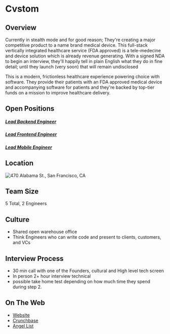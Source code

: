 # Cvstom

## Overview
Currently in stealth mode and for good reason; They're creating a major competitive product to a name brand medical device.
This full-stack vertically integrated healthcare service (FDA approved) is a tele-medecine and device solution which is already revenue generating.
With a signed NDA to begin an interview, they'll happily tell in plain English what they do in fine detail; until they launch (very soon) that will remain undisclosed

This is a modern, frictionless healthcare experience powering choice with software. They provide their patients with an FDA approved medical device and accompanying software for patients and they're backed by top-tier funds on a mission to improve healthcare delivery.

## Open Positions
##### [Lead Backend Engineer](lead-backend-engineer.md)
##### [Lead Frontend Engineer](lead-frontend-engineer.md)
##### [Lead Mobile Engineer](lead-mobile-engineer.md)
## Location
![470 Alabama St., San Francisco, CA](https://maps.googleapis.com/maps/api/staticmap?center=470+Alabama+St.,+San+Francisco,+CA&zoom=13&scale=false&size=600x300&maptype=roadmap&format=png&visual_refresh=true&markers=size:mid%7Ccolor:0xff0000%7Clabel:1%7C24th+&+Mission+ST,+San+Francisco,+CA)  

## Team Size
5 Total, 2 Engineers

## Culture
+ Shared open warehouse office
+ Think Engineers who can write code and present to clients, customers, and VCs

## Interview Process
+ 30 min call with one of the Founders, cultural and High level tech screen
+ In person 2+ hour interview technical
+ possible take home test depending on how much time they spend during step 2.

## On The Web
+ [Website](https://angel.co/cvstom)
+ [Crunchbase](n/a)
+ [Angel List](https://angel.co/cvstom)
